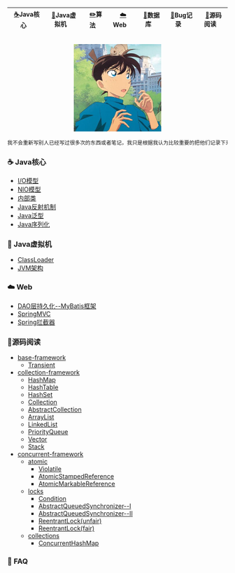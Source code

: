<br>

|&nbsp;&nbsp;[:coffee:](./note/basic)Java核心&nbsp;&nbsp;| &nbsp;&nbsp;[:rocket:](./note/jvm)Java虚拟机&nbsp;&nbsp;|&nbsp;&nbsp;[:pencil2:](./note/algorithm)算法&nbsp;&nbsp;|&nbsp;&nbsp;[:cloud:](./note/web)Web&nbsp;&nbsp;|&nbsp;&nbsp;[:wrench:](../note/database)数据库&nbsp;&nbsp;|&nbsp;&nbsp;[:rotating_light:](./FAQ)Bug记录&nbsp;&nbsp;|&nbsp;&nbsp;[:book:](./doc)源码阅读&nbsp;&nbsp;|
|:---:|:---:|:---:|:---:|:---:|:---:|:---:|

<br>

<div align="center">
    <img src="./assets/profile.jfif" width="200px">
</div>

```markdown
我不会重新写别人已经写过很多次的东西或者笔记，我只是根据我认为比较重要的把他们记录下来，同时也会给上更为详细的文档的参考链接
```

### :coffee: Java核心

* [I/O模型](./note/basic/IO模型.md)
* [NIO模型](./note/basic/NIO模型.md)
* [内部类](./note/basic/内部类.md)
* [Java反射机制](./note/basic/Java反射.md)
* [Java泛型](./note/basic/Java泛型.md)
* [Java序列化](./note/basic/序列化.md)

### :rocket: Java虚拟机

* [ClassLoader](./note/jvm/Java类加载器.md)
* [JVM架构](./note/jvm/JVM结构.md)

### :cloud: Web

* [DAO层持久化--MyBatis框架](./note/web/spring/MyBatis.md)
* [SpringMVC](./note/web/spring/SpringMVC.md)
* [Spring拦截器](./note/web/spring/Spring拦截器.md)

### :book:源码阅读

* [base-framework](./doc/base-framework)
  * [Transient](./doc/base-framework/transient.md)
* [collection-framework](./doc/collection-framework)
  * [HashMap](./doc/collection-framework/HashMap.md)
  * [HashTable](./doc/collection-framework/HashTable.md)
  * [HashSet](./doc/collection-framework/HashSet.md)
  * [Collection](./doc/collection-framework/Collection.md)
  * [AbstractCollection](./doc/collection-framework/AbstractCollection.md)
  * [ArrayList](./doc/collection-framework/ArrayList.md)
  * [LinkedList](./doc/collection-framework/LinkedList.md)
  * [PriorityQueue](./doc/collection-framework/PriorityQueue.md)
  * [Vector](./doc/collection-framework/Vector.md)
  * [Stack](./doc/collection-framework/Stack.md)
* [concurrent-framework](./doc/concurrent-framework)
  * [atomic](./doc/concurrent-framework/atomic)
    * [Violatile](./doc/concurrent-framework/atomic/voliatle.md)
    * [AtomicStampedReference](./doc/concurrent-framework/atomic/AtomicStampedReference.md)
    * [AtomicMarkableReference](./doc/concurrent-framework/atomic/AtomicMarkableReference.md)
  * [locks](./doc/concurrent-framework/locks)
    * [Condition](./doc/concurrent-framework/locks/Condition.md)
    * [AbstractQueuedSynchronizer--I](./doc/concurrent-framework/locks/AbstractQueuedSynchronizer(I).md)
    * [AbstractQueuedSynchronizer--II](./doc/concurrent-framework/locks/AbstractQueuedSynchronizer(II).md)
    * [ReentrantLock(unfair)](./doc/concurrent-framework/locks/ReentrantLock(unfair).md)
    * [ReentrantLock(fair)](./doc/concurrent-framework/locks/ReentrantLock(fair).md)
  * [collections](./doc/concurrent-framework/collections)
    * [ConcurrentHashMap](./doc/concurrent-framework/collections/ConcurrentHashMap.md)

### :rotating_light: FAQ